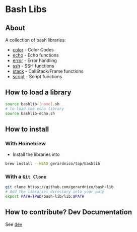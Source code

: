 # Bash Libs


## About

A collection of bash libraries:
* [color](lib/bashlib-color.sh) - Color Codes
* [echo](lib/bashlib-echo.sh) - Echo functions
* [error](lib/bashlib-error.sh) - Error handling
* [ssh](lib/bashlib-ssh.sh) - SSH functions
* [stack](lib/bashlib-stack.sh) - CallStack/Frame functions
* [script](lib/bashlib-script.sh) - Script functions


## How to load a library

```bash
source bashlib-[name].sh
# to load the echo library
source bashlib-echo.sh
```

## How to install

### With Homebrew

* Install the libraries into
```bash
brew install --HEAD gerardnico/tap/bashlib
```

### With a `Git Clone`

```bash
git clone https://github.com/gerardnico/bash-lib
# Add the libraries directory into your path
export PATH=$PWD/bash-lib/lib:$PATH
```
  


## How to contribute? Dev Documentation

See [dev](test/dev.md)


